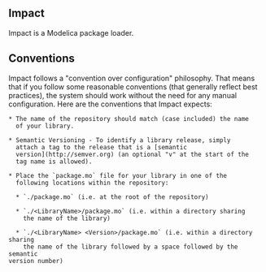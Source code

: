 Impact
------

Impact is a Modelica package loader.

Conventions
-----------

Impact follows a "convention over configuration" philosophy.  That
means that if you follow some reasonable conventions (that generally
reflect best practices), the system should work without the need for
any manual configuration.  Here are the conventions that Impact expects:

    * The name of the repository should match (case included) the name
      of your library.

    * Semantic Versioning - To identify a library release, simply
      attach a tag to the release that is a [semantic
      version](http://semver.org) (an optional "v" at the start of the
      tag name is allowed).

    * Place the `package.mo` file for your library in one of the
      following locations within the repository:

      * `./package.mo` (i.e. at the root of the repository)

      * `./<LibraryName>/package.mo` (i.e. within a directory sharing
        the name of the library)

      * `./<LibraryName> <Version>/package.mo` (i.e. within a directory sharing
        the name of the library followed by a space followed by the semantic
	version number)
